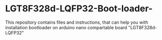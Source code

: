 # LGT8F328d-LQFP32-Boot-loader-
This repository contains files and instructions, that can help you with installation bootloader on arduino nano compartable board "LGT8F328d-LQFP32"
